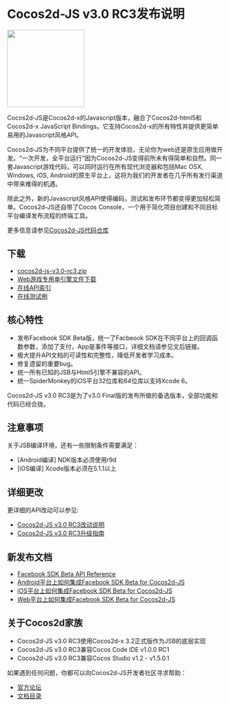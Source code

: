 # Cocos2d-JS v3.0 RC3发布说明

<img src="http://www.cocos2d-x.org/attachments/download/1508" height=180> 


Cocos2d-JS是Cocos2d-x的Javascript版本，融合了Cocos2d-html5和Cocos2d-x JavaScript Bindings。它支持Cocos2d-x的所有特性并提供更简单易用的Javascript风格API。

Cocos2d-JS为不同平台提供了统一的开发体验，无论你为web还是原生应用做开发。“一次开发，全平台运行”因为Cocos2d-JS变得前所未有得简单和自然。同一套Javascript游戏代码，可以同时运行在所有现代浏览器和包括Mac OSX, Windows, iOS, Android的原生平台上，这将为我们的开发者在几乎所有发行渠道中带来难得的机遇。

除此之外，新的Javascript风格API使得编码，测试和发布环节都变得更加轻松简单。Cocos2d-JS还自带了Cocos Console，一个用于简化项目创建和不同目标平台编译发布流程的终端工具。

更多信息请参见[Cocos2d-JS代码仓库](https://github.com/cocos2d/cocos2d-js)

## 下载

- [cocos2d-js-v3.0-rc3.zip](http://www.cocos2d-x.org/filedown/cocos2d-js-v3.0-rc3.zip)
- [Web游戏专用单引擎文件下载](http://cocos2d-x.org/filecenter/jsbuilder/)
- [在线API索引](http://www.cocos2d-x.org/reference/html5-js/V3.0rc3/index.html)
- [在线测试例](http://cocos2d-x.org/js-tests/)

## 核心特性

* 发布Facebook SDK Beta版，统一了Facbeook SDK在不同平台上的回调函数参数，添加了支付，App是事件等接口，详细文档请参见文后链接。
* 极大提升API文档的可读性和完整性，降低开发者学习成本。
* 修复遗留的重要bug。
* 统一所有已知的JSB与Html5引擎不兼容的API。
* 统一SpiderMonkey的iOS平台32位库和64位库以支持Xcode 6。

Cocos2d-JS v3.0 RC3是为了v3.0 Final版的发布所做的备选版本，全部功能和代码已经合拢。

## 注意事项

关于JSB编译环境，还有一些限制条件需要满足：

- [Android编译] NDK版本必须使用r9d
- [iOS编译] Xcode版本必须在5.1.1以上

## 详细更改

更详细的API改动可以参见:

- [Cocos2d-JS v3.0 RC3改动说明](../../v3.0rc3/changelog/en.md)
- [Cocos2d-JS v3.0 RC3升级指南](../../v3.0rc0/upgrade-guide/zh.md)

## 新发布文档

- [Facebook SDK Beta API Reference](../../../facebook-sdk/api-reference/zh.md)
- [Android平台上如何集成Facebook SDK Beta for Cocos2d-JS](../../../facebook-sdk/facebook-sdk-on-android/zh.md)
- [iOS平台上如何集成Facebook SDK Beta for Cocos2d-JS](../../../facebook-sdk/facebook-sdk-on-ios/zh.md)
- [Web平台上如何集成Facebook SDK Beta for Cocos2d-JS](../../../facebook-sdk/facebook-sdk-on-web/zh.md)

## 关于Cocos2d家族

- Cocos2d-JS v3.0 RC3使用Cocos2d-x 3.2正式版作为JSB的底层实现
- Cocos2d-JS v3.0 RC3兼容Cocos Code IDE v1.0.0 RC1
- Cocos2d-JS v3.0 RC3兼容Cocos Studio v1.2 - v1.5.0.1

如果遇到任何问题，你都可以向Cocos2d-JS开发者社区寻求帮助： 

- [官方论坛](http://www.cocoachina.com/bbs/thread.php?fid=59)
- [文档目录](../../../zh.md)
